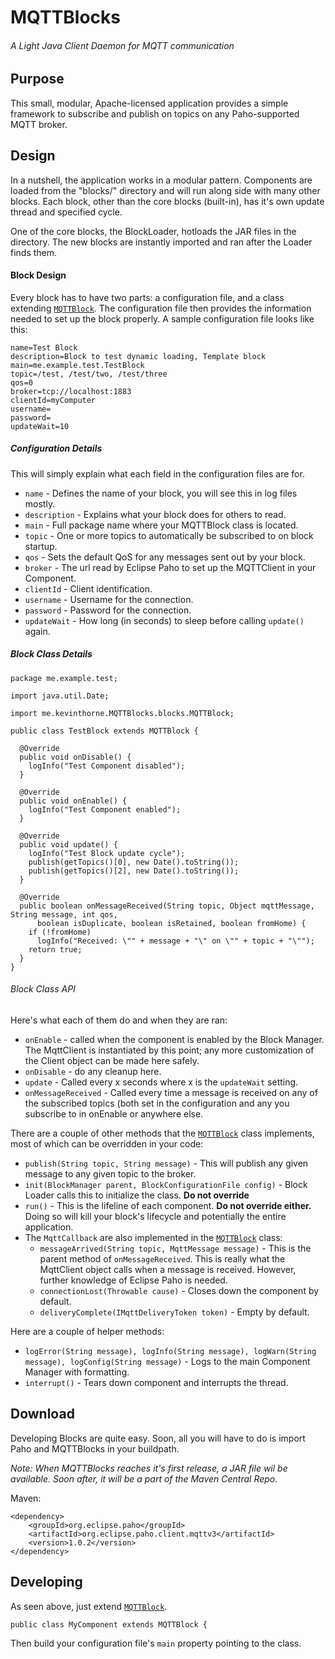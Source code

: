 # MQTTBlocks
###### A Light Java Client Daemon for MQTT communication

## Purpose
This small, modular, Apache-licensed application provides a simple framework to subscribe and publish on topics on any Paho-supported MQTT broker.

## Design
In a nutshell, the application works in a modular pattern. Components are loaded from the "blocks/" directory and will run along side with many other blocks. Each block, other than the core blocks (built-in), has it's own update thread and specified cycle.

One of the core blocks, the BlockLoader, hotloads the JAR files in the directory. The new blocks are instantly imported and ran after the Loader finds them.

#### Block Design
Every block has to have two parts: a configuration file, and a class extending [```MQTTBlock```](https://github.com/KevinThorne/MQTTBlocks/blob/master/MQTTBlocks/src/me/kevinthorne/MQTTBlocks/blocks/MQTTBlock.java). The configuration file then provides the information needed to set up the block properly. A sample configuration file looks like this:
```
name=Test Block
description=Block to test dynamic loading, Template block
main=me.example.test.TestBlock
topic=/test, /test/two, /test/three
qos=0
broker=tcp://localhost:1883
clientId=myComputer
username=
password=
updateWait=10
```

##### Configuration Details
This will simply explain what each field in the configuration files are for.
- ```name``` - Defines the name of your block, you will see this in log files mostly.
- ```description``` - Explains what your block does for others to read.
- ```main``` - Full package name where your MQTTBlock class is located.
- ```topic``` - One or more topics to automatically be subscribed to on block startup.
- ```qos``` - Sets the default QoS for any messages sent out by your block.
- ```broker``` - The url read by Eclipse Paho to set up the MQTTClient in your Component.
- ```clientId``` - Client identification.
- ```username``` - Username for the connection.
- ```password``` - Password for the connection.
- ```updateWait``` - How long (in seconds) to sleep before calling ```update()``` again.

##### Block Class Details
```
package me.example.test;

import java.util.Date;

import me.kevinthorne.MQTTBlocks.blocks.MQTTBlock;

public class TestBlock extends MQTTBlock {

  @Override
  public void onDisable() {
    logInfo("Test Component disabled");
  }

  @Override
  public void onEnable() {
    logInfo("Test Component enabled");
  }

  @Override
  public void update() {
    logInfo("Test Block update cycle");
    publish(getTopics()[0], new Date().toString());
    publish(getTopics()[2], new Date().toString());
  }

  @Override
  public boolean onMessageReceived(String topic, Object mqttMessage, String message, int qos,
      boolean isDuplicate, boolean isRetained, boolean fromHome) {
    if (!fromHome)
      logInfo("Received: \"" + message + "\" on \"" + topic + "\"");
    return true;
  }
}
```
###### Block Class API
Here's what each of them do and when they are ran:
- ```onEnable``` - called when the component is enabled by the Block Manager. The MqttClient is instantiated by this point; any more customization of the Client object can be made here safely.
- ```onDisable``` - do any cleanup here.
- ```update``` - Called every x seconds where x is the ```updateWait``` setting.
- ```onMessageReceived``` - Called every time a message is received on any of the subscribed topics (both set in the configuration and any you subscribe to in onEnable or anywhere else.

There are a couple of other methods that the [```MQTTBlock```](https://github.com/KevinThorne/MQTTBlocks/blob/master/MQTTBlocks/src/me/kevinthorne/MQTTBlocks/blocks/MQTTBlock.java) class implements, most of which can be overridden in your code:
- ```publish(String topic, String message)``` - This will publish any given message to any given topic to the broker.
- ```init(BlockManager parent, BlockConfigurationFile config)``` - Block Loader calls this to initialize the class. **Do not override**
- ```run()``` - This is the lifeline of each component. **Do not override either.** Doing so will kill your block's lifecycle and potentially the entire application.
- The ```MqttCallback``` are also implemented in the [```MQTTBlock```](https://github.com/KevinThorne/MQTTBlocks/blob/master/MQTTBlocks/src/me/kevinthorne/MQTTBlocks/blocks/MQTTBlock.java) class:
  - ```messageArrived(String topic, MqttMessage message)``` - This is the parent method of ```onMessageReceived```. This is really what the MqttClient object calls when a message is received. However, further knowledge of Eclipse Paho is needed.
  - ```connectionLost(Throwable cause)``` - Closes down the component by default.
  - ```deliveryComplete(IMqttDeliveryToken token)``` - Empty by default.

Here are a couple of helper methods:
- ```logError(String message), logInfo(String message), logWarn(String message), logConfig(String message)``` - Logs to the main Component Manager with formatting.
- ```interrupt()``` - Tears down component and interrupts the thread.

## Download
Developing Blocks are quite easy. Soon, all you will have to do is import Paho and MQTTBlocks in your buildpath. 

*Note: When MQTTBlocks reaches it's first release, a JAR file wil be available. Soon after, it will be a part of the Maven Central Repo.*

Maven:
```
<dependency>
	<groupId>org.eclipse.paho</groupId>
	<artifactId>org.eclipse.paho.client.mqttv3</artifactId>
	<version>1.0.2</version>
</dependency>
```
## Developing
As seen above, just extend [```MQTTBlock```](https://github.com/KevinThorne/MQTTBlocks/blob/master/MQTTBlocks/src/me/kevinthorne/MQTTBlocks/blocks/MQTTBlock.java).

```public class MyComponent extends MQTTBlock {```

Then build your configuration file's ```main``` property pointing to the class.
